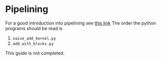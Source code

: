 # Pipelining

For a good introduction into pipelining see [this link](https://jax.readthedocs.io/en/latest/pallas/tpu/pipelining.html)
The order the python programs should be read is 

1) `naive_add_kernel.py`
2) `add_with_blocks.py`

This guide is not completed.
